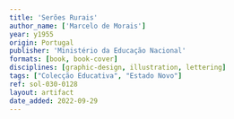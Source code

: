 ```yaml
---
title: 'Serões Rurais'
author_name: ['Marcelo de Morais']
year: y1955
origin: Portugal
publisher: 'Ministério da Educação Nacional'
formats: [book, book-cover]
disciplines: [graphic-design, illustration, lettering]
tags: ["Colecção Educativa", "Estado Novo"]
ref: sol-030-0128
layout: artifact
date_added: 2022-09-29
---
```

